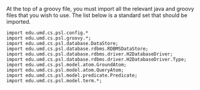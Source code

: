 At the top of a groovy file, you must import all the relevant java and groovy files that you wish to use. The list below is a standard set that should be imported.

```
import edu.umd.cs.psl.config.*
import edu.umd.cs.psl.groovy.*;
import edu.umd.cs.psl.database.DataStore;
import edu.umd.cs.psl.database.rdbms.RDBMSDataStore;
import edu.umd.cs.psl.database.rdbms.driver.H2DatabaseDriver;
import edu.umd.cs.psl.database.rdbms.driver.H2DatabaseDriver.Type;
import edu.umd.cs.psl.model.atom.GroundAtom;
import edu.umd.cs.psl.model.atom.QueryAtom;
import edu.umd.cs.psl.model.predicate.Predicate;
import edu.umd.cs.psl.model.term.*;

```
